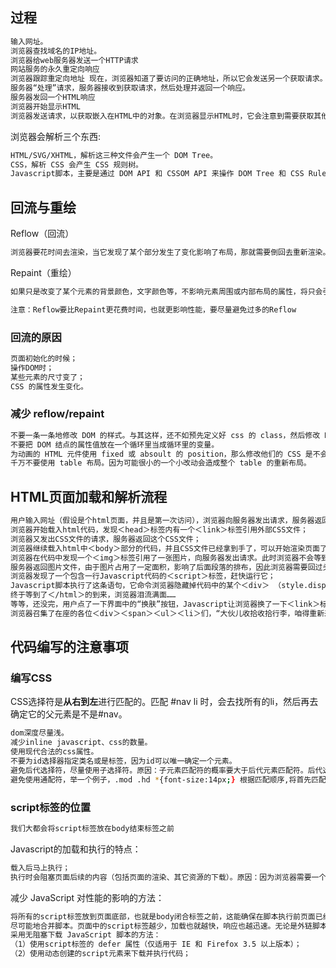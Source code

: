 ## 过程

```bash
输入网址。 
浏览器查找域名的IP地址。 
浏览器给web服务器发送一个HTTP请求 
网站服务的永久重定向响应 
浏览器跟踪重定向地址 现在，浏览器知道了要访问的正确地址，所以它会发送另一个获取请求。 
服务器“处理”请求，服务器接收到获取请求，然后处理并返回一个响应。 
服务器发回一个HTML响应 
浏览器开始显示HTML 
浏览器发送请求，以获取嵌入在HTML中的对象。在浏览器显示HTML时，它会注意到需要获取其他地址内容的标签。这时，浏览器会发送一个获取请求来重新获得这些文件。这些文件就包括CSS/JS/图片等资源，这些资源的地址都要经历一个和HTML读取类似的过程。所以浏览器会在DNS中查找这些域名，发送请求，重定向等等…
```

<!-- more -->

浏览器会解析三个东西:

```bash
HTML/SVG/XHTML，解析这三种文件会产生一个 DOM Tree。 
CSS，解析 CSS 会产生 CSS 规则树。 
Javascript脚本，主要是通过 DOM API 和 CSSOM API 来操作 DOM Tree 和 CSS Rule Tree。
```

## 回流与重绘

Reflow（回流）

```bash
浏览器要花时间去渲染，当它发现了某个部分发生了变化影响了布局，那就需要倒回去重新渲染。 
```

Repaint（重绘）

```bash
如果只是改变了某个元素的背景颜色，文字颜色等，不影响元素周围或内部布局的属性，将只会引起浏览器的repaint，重画某一部分。
```

```bash
注意：Reflow要比Repaint更花费时间，也就更影响性能，要尽量避免过多的Reflow
```

### 回流的原因

```bash
页面初始化的时候； 
操作DOM时； 
某些元素的尺寸变了； 
CSS 的属性发生变化。
```

### 减少 reflow/repaint

```bash
不要一条一条地修改 DOM 的样式。与其这样，还不如预先定义好 css 的 class，然后修改 DOM 的 className。 
不要把 DOM 结点的属性值放在一个循环里当成循环里的变量。 
为动画的 HTML 元件使用 fixed 或 absoult 的 position，那么修改他们的 CSS 是不会 reflow 的。 
千万不要使用 table 布局。因为可能很小的一个小改动会造成整个 table 的重新布局。
```

## HTML页面加载和解析流程 

```bash
用户输入网址（假设是个html页面，并且是第一次访问），浏览器向服务器发出请求，服务器返回html文件； 
浏览器开始载入html代码，发现＜head＞标签内有一个＜link＞标签引用外部CSS文件； 
浏览器又发出CSS文件的请求，服务器返回这个CSS文件； 
浏览器继续载入html中＜body＞部分的代码，并且CSS文件已经拿到手了，可以开始渲染页面了； 
浏览器在代码中发现一个＜img＞标签引用了一张图片，向服务器发出请求。此时浏览器不会等到图片下载完，而是继续渲染后面的代码； 
服务器返回图片文件，由于图片占用了一定面积，影响了后面段落的排布，因此浏览器需要回过头来重新渲染这部分代码； 
浏览器发现了一个包含一行Javascript代码的＜script＞标签，赶快运行它； 
Javascript脚本执行了这条语句，它命令浏览器隐藏掉代码中的某个＜div＞ （style.display=”none”）。突然少了这么一个元素，浏览器不得不重新渲染这部分代码； 
终于等到了＜/html＞的到来，浏览器泪流满面…… 
等等，还没完，用户点了一下界面中的“换肤”按钮，Javascript让浏览器换了一下＜link＞标签的CSS路径； 
浏览器召集了在座的各位＜div＞＜span＞＜ul＞＜li＞们，“大伙儿收拾收拾行李，咱得重新来过……”，浏览器向服务器请求了新的CSS文件，重新渲染页面。
```

## 代码编写的注意事项

### 编写CSS

CSS选择符是**从右到左**进行匹配的。匹配 #nav li 时，会去找所有的li，然后再去确定它的父元素是不是#nav。

```bash
dom深度尽量浅。
减少inline javascript、css的数量。
使用现代合法的css属性。
不要为id选择器指定类名或是标签，因为id可以唯一确定一个元素。
避免后代选择符，尽量使用子选择符。原因：子元素匹配符的概率要大于后代元素匹配符。后代选择符;#tp p{} 子选择符：#tp>p{}
避免使用通配符，举一个例子，.mod .hd *{font-size:14px;} 根据匹配顺序,将首先匹配通配符,也就是说先匹配出通配符,然后匹配.hd（就是要对dom树上的所有节点进行遍历他的父级元素）,然后匹配.mod,这样的性能耗费可想而知.
```

### script标签的位置

```bash
我们大都会将script标签放在body结束标签之前
```

Javascript的加载和执行的特点： 

```bash
载入后马上执行； 
执行时会阻塞页面后续的内容（包括页面的渲染、其它资源的下载）。原因：因为浏览器需要一个稳定的DOM树结构，而JS中很有可能有 代码直接改变了DOM树结构，比如使用 document.write 或 appendChild,甚至是直接使用的location.href进行跳转，浏览器为了防止出现JS修 改DOM树，需要重新构建DOM树的情况，所以 就会阻塞其他的下载和呈现。
```

减少 JavaScript 对性能的影响的方法：

```bash
将所有的script标签放到页面底部，也就是body闭合标签之前，这能确保在脚本执行前页面已经完成了DOM树渲染。
尽可能地合并脚本。页面中的script标签越少，加载也就越快，响应也越迅速。无论是外链脚本还是内嵌脚本都是如此。
采用无阻塞下载 JavaScript 脚本的方法： 
（1）使用script标签的 defer 属性（仅适用于 IE 和 Firefox 3.5 以上版本）； 
（2）使用动态创建的script元素来下载并执行代码；
```